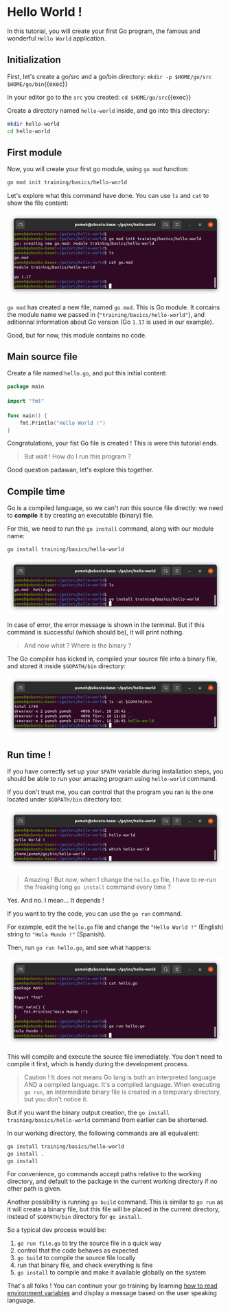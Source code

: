 # Hello World !

In this tutorial, you will create your first Go program, the famous and wonderful `Hello World` application.

## Initialization

First, let's create a go/src and a go/bin directory: `mkdir -p $HOME/go/src $HOME/go/bin`{{exec}}

In your editor go to the `src` you created: `cd $HOME/go/src`{{exec}}

Create a directory named `hello-world` inside, and go into this directory:

```bash
mkdir hello-world
cd hello-world
```

## First module

Now, you will create your first go module, using `go mod` function:

```bash
go mod init training/basics/hello-world
```

Let's explore what this command have done. You can use `ls` and `cat` to show the file content:

![go-mod](./images/go-mod.png)

`go mod` has created a new file, named `go.mod`. This is Go module. It contains the module name we passed in (`"training/basics/hello-world"`), and aditionnal information about Go version (Go `1.17` is used in our example).

Good, but for now, this module contains no code.

## Main source file

Create a file named `hello.go`, and put this initial content:

```go
package main

import "fmt"

func main() {
    fmt.Println("Hello World !")
}
```

Congratulations, your fist Go file is created ! This is were this tutorial ends.

> But wait ! How do I run this program ?

Good question padawan, let's explore this together.

## Compile time

Go is a compiled language, so we can't run this source file directly: we need to **compile** it by creating an executable (binary) file.

For this, we need to run the `go install` command, along with our module name:

```bash
go install training/basics/hello-world
```

![go-install](./images/go-install.png)

In case of error, the error message is shown in the terminal. But if this command is successful (which should be), it will print nothing.

> And now what ? Where is the binary ?

The Go compiler has kicked in, compiled your source file into a binary file, and stored it inside `$GOPATH/bin` directory:

![ls-gopath-bin](./images/ls-gopath-bin.png)

## Run time !

If you have correctly set up your `$PATH` variable during installation steps, you should be able to run your amazing program using `hello-world` command.

If you don't trust me, you can control that the program you ran is the one located under `$GOPATH/bin` directory too:

![hello-world-run](./images/hello-world-run.png)

> Amazing ! But now, when I change the `hello.go` file, I have to re-run the freaking long `go install` command every time ?

Yes. And no. I mean... It depends !

If you want to try the code, you can use the `go run` command.

For example, edit the `hello.go` file and change the `"Hello World !"` (English) string to `"Hola Mundo !"` (Spanish).

Then, run `go run hello.go`, and see what happens:

![hola-mundo](./images/hola-mundo.png)

This will compile and execute the source file immediately. You don't need to compile it first, which is handy during the development process.

> Caution ! It does not means Go lang is both an interpreted language AND a compiled language. It's a compiled language. When executing `go run`, an intermediate binary file is created in a temporary directory, but you don't notice it.

But if you want the binary output creation, the `go install training/basics/hello-world` command from earlier can be shortened.

In our working directory, the following commands are all equivalent:

```bash
go install training/basics/hello-world
go install .
go install
```

For convenience, go commands accept paths relative to the working directory, and default to the package in the current working directory if no other path is given.

Another possibility is running `go build` command. This is similar to `go run` as it will create a binary file, but this file will be placed in the current directory, instead of `$GOPATH/bin` directory for `go install`.

So a typical dev process would be:

1. `go run file.go` to try the source file in a quick way
1. control that the code behaves as expected
1. `go build` to compile the source file locally
1. run that binary file, and check everything is fine
1. `go install` to compile and make it available globally on the system

That's all folks ! You can continue your go training by learning [how to read environment variables](../02-environment-variable/README.md) and display a message based on the user speaking language.
